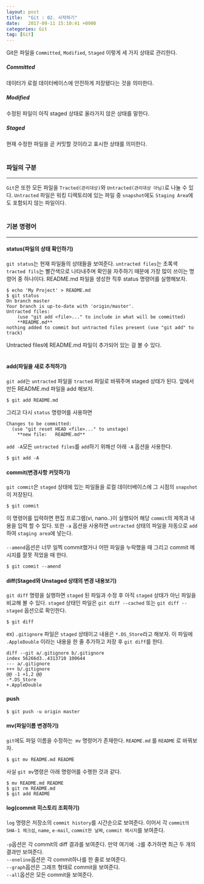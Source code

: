 ```yaml
---
layout: post
title:  "Git : 02. 시작하기"
date:   2017-09-11 15:10:41 +0900
categories: Git
tag: [Git]
---
```


Git은 파일을 `Committed`, `Modified`, `Staged` 이렇게 세 가지 상태로 관리한다.

<h5>Committed</h5>
데이터가 로컬 데이터베이스에 안전하게 저장됐다는 것을 의미한다.
<h5>Modified</h5>
수정된 파일이 아직 staged 상태로 올라가지 않은 상태를 말한다.
<h5>Staged</h5>
현재 수정한 파일을 곧 커밋할 것이라고 표시한 상태를 의미한다.
<br><br>

### 파일의 구분
<hr>

`Git`은 또한 모든 파일을 `Tracted(관리대상)`와 `Untracted(관리대상 아님)`로 나눌 수 있다.
`Untracted` 파일은 워킹 디렉토리에 있는 파일 중 `snapshot`에도 `Staging Area`에도 포함되지 않는 파일이다.
<br><br>

### 기본 명령어
<hr>

#### status(파일의 상태 확인하기)
`git status`는 현재 파일들의 상태들을 보여준다. `untracted files`는 초록색 `tracted fils`는 빨간색으로 나타내주며 확인을 자주하기 때문에 가장 많이 쓰이는 명령어 중 하나이다.
README.md 파일을 생성한 직후  status 명령어를 실행해보자.

```
$ echo 'My Project' > README.md
$ git status
On branch master
Your branch is up-to-date with 'origin/master'.
Untracted files:
	(use "git add <file>..." to include in what will be committed)
	**README.md**
nothing added to commit but untracted files present (use "git add" to track)
```


Untracted files에 README.md 파일이 추가되어 있는 걸 볼 수 있다.
<br><br>

#### add(파일을 새로 추적하기)
`git add`는 `untracted` 파일을 `tracted` 파일로 바꿔주며 staged 상태가 된다. 앞에서 만든 README.md 파일을 add 해보자.

```
$ git add README.md
```

그리고 다시 `status` 명령어를 사용하면

```
Changes to be committed:
  (use "git reset HEAD <file>..." to unstage)
	**new file:   README.md**
```

`add -A`모든 `untracted files`를 `add`하기 위해선 아래 `-A` 옵션을 사용한다.

```
$ git add -A
```

#### commit(변경사항 커밋하기)

`git commit`은 `staged` 상태에 있는 파일들을 로컬 데이터베이스에 그 시점의 `snapshot`이 저장된다.

```
$ git commit
```

이 명령어를 입력하면 편집 프로그램(vi, nano..)이 실행되어 해당 `commit`의 제목과 내용을 입력 할 수 있다. 또한 `-a` 옵션을 사용하면 `untracted` 상태의 파일을 자동으로 `add`하여 `staging area`에 넣는다.<br><br>
`--amend`옵션은 너무 일찍 commit했거나 어떤 파일을 누락했을 때 그리고 commit 메시지를 잘못 적었을 때 한다.

```
$ git commit --amend
```


#### diff(Staged와 Unstaged 상태의 변경 내용보기)
`git diff` 명령을 실행하면 `staged` 된 파일과 수정 후 아직 `staged` 상태가 아닌 파일을 비교해 볼 수 있다. `staged` 상태인 파일은 `git diff --cached` 또는 `git diff --staged` 옵션으로 확인한다.

```
$ git diff
```

ex) `.gitignore` 파일은 `staged` 상태이고 내용은 `*.DS_Store`라고 해보자. 이 파일에 `.AppleDouble` 이라는 내용을 한 줄 추가하고 저장 후 `git diff`를 한다.

```
diff --git a/.gitignore b/.gitignore
index 56266d3..4313710 100644
--- a/.gitignore
+++ b/.gitignore
@@ -1 +1,2 @@
-*.DS_Store
+.AppleDouble
```

#### push
```
$ git push -u origin master
```

#### mv(파일이름 변경하기)
`git`에도 파일 이름을 수정하는` mv` 명령어가 존재한다. `README.md` 를 `README` 로 바꿔보자.
```
$ git mv README.md README
```
사실 `git mv`명령은 아래 명령어를 수행한 것과 같다.

```
$ mv README.md README
$ git rm README.md
$ git add README
```

#### log(commit 히스토리 조회하기)
`log` 명령은 저장소의 `commit history`를 시간순으로 보여준다. 이어서 각 `commit의 SHA-1 체크섬`, `name`, `e-mail`, `commit한 날짜`, `commit 메시지`를 보여준다.
<br><br>
`-p`옵션은 각 commit의 diff 결과를 보여준다. 만약 여기에 `-2`를 추가하면 최근 두 개의 결과만 보여준다.
<br>
`--oneline`옵션은 각 commit하나를 한 줄로 보여준다.<br>
`--graph`옵션은 그래프 형태로 commit을 보여준다.<br>
`--all`옵션은 모든 commit을 보여준다.<br>
